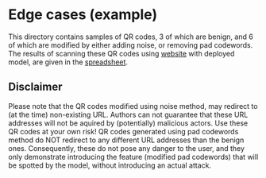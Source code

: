 # Edge cases (example)
This directory contains samples of QR codes, 3 of which are benign, and 6 of which are modified by either adding noise, or removing pad codewords. The results of scanning these QR codes using [website](https://quishing.gorlas.dev) with deployed model, are given in the [spreadsheet](edge_cases.xlsx).

## Disclaimer
Please note that the QR codes modified using noise method, may redirect to (at the time) non-existing URL. Authors can not guarantee that these URL addresses will not be aquired by (potentially) malicious actors. Use these QR codes at your own risk!
QR codes generated using pad codewords method do NOT redirect to any different URL addresses than the benign ones. Consequently, these do not pose any danger to the user, and they only demonstrate introducing the feature (modified pad codewords) that will be spotted by the model, without introducing an actual attack.